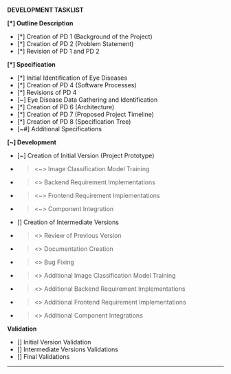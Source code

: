 **DEVELOPMENT TASKLIST**

**[*] Outline Description**
* [*] Creation of PD 1 (Background of the Project)
* [*] Creation of PD 2 (Problem Statement)
* [*] Revision of PD 1 and PD 2

**[*] Specification**
* [*] Initial Identification of Eye Diseases
* [*] Creation of PD 4 (Software Processes)
* [*] Revisions of PD 4
* [~] Eye Disease Data Gathering and Identification
* [*] Creation of PD 6 (Architecture)
* [*] Creation of PD 7 (Proposed Project Timeline)
* [*] Creation of PD 8 (Specification Tree)
* [~#] Additional Specifications

**[~] Development**
* [~] Creation of Initial Version (Project Prototype)
* > <~> Image Classification Model Training
* > <> Backend Requirement Implementations
* > <~> Frontend Requirement Implementations
* > <~> Component Integration

* [] Creation of Intermediate Versions
* > <> Review of Previous Version
* > <> Documentation Creation
* > <> Bug Fixing
* > <> Additional Image Classification Model Training
* > <> Additional Backend Requirement Implementations
* > <> Additional Frontend Requirement Implementations
* > <> Additional Component Integrations

**Validation**
* [] Initial Version Validation
* [] Intermediate Versions Validations
* [] Final Validations



----------------------------------------------------------------